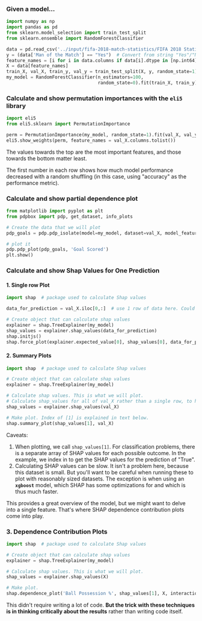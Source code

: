 ### Given a model...

```python
import numpy as np
import pandas as pd
from sklearn.model_selection import train_test_split
from sklearn.ensemble import RandomForestClassifier

data = pd.read_csv('../input/fifa-2018-match-statistics/FIFA 2018 Statistics.csv')
y = (data['Man of the Match'] == "Yes")  # Convert from string "Yes"/"No" to binary
feature_names = [i for i in data.columns if data[i].dtype in [np.int64]]
X = data[feature_names]
train_X, val_X, train_y, val_y = train_test_split(X, y, random_state=1)
my_model = RandomForestClassifier(n_estimators=100,
                                  random_state=0).fit(train_X, train_y)
```


### Calculate and show permutation importances with the `eli5` library

```python
import eli5
from eli5.sklearn import PermutationImportance

perm = PermutationImportance(my_model, random_state=1).fit(val_X, val_y)
eli5.show_weights(perm, feature_names = val_X.columns.tolist())
```

The values towards the top are the most important features, and those towards the bottom matter least.

The first number in each row shows how much model performance decreased with a random shuffling (in this case, using "accuracy" as the performance metric).


### Calculate and show partial dependence plot

```python
from matplotlib import pyplot as plt
from pdpbox import pdp, get_dataset, info_plots

# Create the data that we will plot
pdp_goals = pdp.pdp_isolate(model=my_model, dataset=val_X, model_features=feature_names, feature='Goal Scored')

# plot it
pdp.pdp_plot(pdp_goals, 'Goal Scored')
plt.show()
```


### Calculate and show Shap Values for One Prediction

#### 1. Single row Plot
```python
import shap  # package used to calculate Shap values

data_for_prediction = val_X.iloc[0,:]  # use 1 row of data here. Could use multiple rows if desired

# Create object that can calculate shap values
explainer = shap.TreeExplainer(my_model)
shap_values = explainer.shap_values(data_for_prediction)
shap.initjs()
shap.force_plot(explainer.expected_value[0], shap_values[0], data_for_prediction)
```

#### 2. Summary Plots
```python
import shap  # package used to calculate Shap values

# Create object that can calculate shap values
explainer = shap.TreeExplainer(my_model)

# Calculate shap values. This is what we will plot.
# Calculate shap_values for all of val_X rather than a single row, to have more data for plot.
shap_values = explainer.shap_values(val_X)

# Make plot. Index of [1] is explained in text below.
shap.summary_plot(shap_values[1], val_X)
```
Caveats:
1. When plotting, we call `shap_values[1]`. For classification problems, there is a separate array of SHAP values for each possible outcome. In the example, we index in to get the SHAP values for the prediction of "True".
2. Calculating SHAP values can be slow. It isn't a problem here, because this dataset is small. But you'll want to be careful when running these to plot with reasonably sized datasets. The exception is when using an **`xgboost`** model, which SHAP has some optimizations for and which is thus much faster.

This provides a great overview of the model, but we might want to delve into a single feature. That's where SHAP dependence contribution plots come into play.

### 3. Dependence Contribution Plots
```python
import shap  # package used to calculate Shap values

# Create object that can calculate shap values
explainer = shap.TreeExplainer(my_model)

# Calculate shap values. This is what we will plot.
shap_values = explainer.shap_values(X)

# Make plot.
shap.dependence_plot('Ball Possession %', shap_values[1], X, interaction_index="Goal Scored")
```
This didn't require writing a lot of code. **But the trick with these techniques is in thinking critically about the results** rather than writing code itself.
